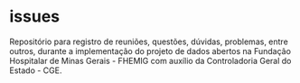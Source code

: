 # issues

Repositório para registro de reuniões, questões, dúvidas, problemas, entre outros, durante a implementação do projeto de dados abertos na Fundação Hospitalar de Minas Gerais - FHEMIG com auxílio da Controladoria Geral do Estado - CGE.
